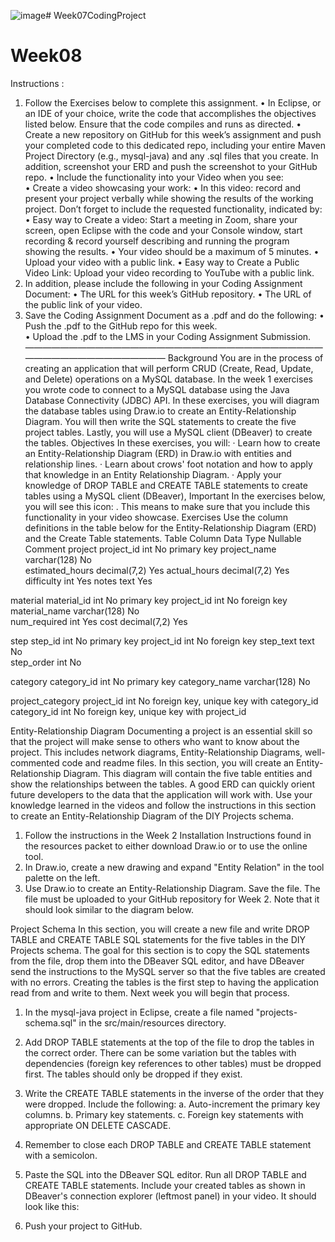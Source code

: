![image](https://github.com/SydneyBoling/Week07-11CodingProject/assets/133827328/ea95b2b0-a7a6-4926-9b10-ea04a460a137)# Week07CodingProject
# Week08
Instructions : 
1. Follow the Exercises below to complete this assignment. 
•	In Eclipse, or an IDE of your choice, write the code that accomplishes the objectives listed below. Ensure that the code compiles and runs as directed. 
•	Create a new repository on GitHub for this week’s assignment and push your completed code to this dedicated repo, including your entire Maven Project Directory (e.g., mysql-java) and any .sql files that you create.  In addition, screenshot your ERD and push the screenshot to your GitHub repo.
•	Include the functionality into your Video when you see:   
•	Create a video showcasing your work: 
•	In this video: record and present your project verbally while showing the results of the working project.   Don’t forget to include the requested functionality, indicated by:  
•	Easy way to Create a video:  Start a meeting in Zoom, share your screen, open Eclipse with the code and your Console window, start recording & record yourself describing and running the program showing the results. 
•	Your video should be a maximum of 5 minutes.
•	Upload your video with a public link.
•	Easy way to Create a Public Video Link:  Upload your video recording to YouTube with a public link.
2. In addition, please include the following in your Coding Assignment Document:
•	The URL for this week’s GitHub repository.
•	The URL of the public link of your video.
3. Save the Coding Assignment Document as a .pdf and do the following: 
•	Push the .pdf to the GitHub repo for this week.  
•	Upload the .pdf to the LMS in your Coding Assignment Submission.
——————————————————————————————————————————————————
Background
You are in the process of creating an application that will perform CRUD (Create, Read, Update, and Delete) operations on a MySQL database. In the week 1 exercises you wrote code to connect to a MySQL database using the Java Database Connectivity (JDBC) API. In these exercises, you will diagram the database tables using Draw.io to create an Entity-Relationship Diagram. You will then write the SQL statements to create the five project tables. Lastly, you will use a MySQL client (DBeaver) to create the tables.
Objectives
In these exercises, you will:
·	Learn how to create an Entity-Relationship Diagram (ERD) in Draw.io with entities and relationship lines.
·	Learn about crows' foot notation and how to apply that knowledge in an Entity Relationship Diagram.
·	Apply your knowledge of DROP TABLE and CREATE TABLE statements to create tables using a MySQL client (DBeaver),
Important
In the exercises below, you will see this icon:  . This means to make sure that you include this functionality in your video showcase.
Exercises
Use the column definitions in the table below for the Entity-Relationship Diagram (ERD) and the Create Table statements.
Table	Column	Data Type	Nullable	Comment
project	project_id	int	No	primary key
	project_name	varchar(128)	No	
	estimated_hours	decimal(7,2)	Yes	
	actual_hours	decimal(7,2)	Yes	
	difficulty	int	Yes	
	notes	text	Yes	
				
material	material_id	int	No	primary key
	project_id	int	No	foreign key
	material_name	varchar(128)	No	
	num_required	int	Yes	
	cost	decimal(7,2)	Yes	
				
step	step_id	int	No	primary key
	project_id	int	No	foreign key
	step_text	text	No	
	step_order	int	No	
				
category	category_id	int	No	primary key
	category_name	varchar(128)	No	
				
project_category	project_id	int	No	foreign key, unique key with category_id
	category_id	int	No	foreign key, unique key with project_id


Entity-Relationship Diagram
Documenting a project is an essential skill so that the project will make sense to others who want to know about the project. This includes network diagrams, Entity-Relationship Diagrams, well-commented code and readme files.
In this section, you will create an Entity-Relationship Diagram. This diagram will contain the five table entities and show the relationships between the tables. A good ERD can quickly orient future developers to the data that the application will work with.
Use your knowledge learned in the videos and follow the instructions in this section to create an Entity-Relationship Diagram of the DIY Projects schema.
1.	Follow the instructions in the Week 2 Installation Instructions found in the resources packet to either download Draw.io or to use the online tool. 
2.	In Draw.io, create a new drawing and expand "Entity Relation" in the tool palette on the left.
3.	Use Draw.io to create an Entity-Relationship Diagram. Save the file. The file must be uploaded to your GitHub repository for Week 2. Note that it should look similar to the diagram below.
 
Project Schema
In this section, you will create a new file and write DROP TABLE and CREATE TABLE SQL statements for the five tables in the DIY Projects schema. The goal for this section is to copy the SQL statements from the file, drop them into the DBeaver SQL editor, and have DBeaver send the instructions to the MySQL server so that the five tables are created with no errors.
Creating the tables is the first step to having the application read from and write to them. Next week you will begin that process.
1.	In the mysql-java project in Eclipse, create a file named "projects-schema.sql" in the src/main/resources directory.
2.	Add DROP TABLE statements at the top of the file to drop the tables in the correct order. There can be some variation but the tables with dependencies (foreign key references to other tables) must be dropped first. The tables should only be dropped if they exist.
3.	Write the CREATE TABLE statements in the inverse of the order that they were dropped. Include the following:
a.	Auto-increment the primary key columns.
b.	Primary key statements.
c.	Foreign key statements with appropriate ON DELETE CASCADE.
4.	Remember to close each DROP TABLE and CREATE TABLE statement with a semicolon.
5.	Paste the SQL into the DBeaver SQL editor. Run all DROP TABLE and CREATE TABLE statements. Include your created tables as shown in DBeaver's connection explorer (leftmost panel) in your video.   It should look like this:
 
 
6.	Push your project to GitHub.

